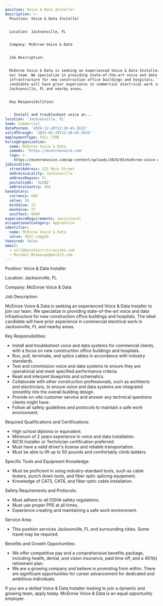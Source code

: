 ```yaml
---
position: Voice & Data Installer
description: >-
  Position: Voice & Data Installer


  Location: Jacksonville, FL


  Company: McEnroe Voice & Data


  Job Description:


  McEnroe Voice & Data is seeking an experienced Voice & Data Installer to join
  our team. We specialize in providing state-of-the-art voice and data
  infrastructure for new construction office buildings and hospitals. The ideal
  candidate will have prior experience in commercial electrical work in
  Jacksonville, FL and nearby areas.


  Key Responsibilities:


  - Install and troubleshoot voice an...
location: 'Jacksonville, FL'
team: Commercial
datePosted: '2024-12-20T12:26:45.563Z'
validThrough: '2025-01-29T12:26:45.563Z'
employmentType: FULL_TIME
hiringOrganization:
  name: McEnroe Voice & Data
  sameAs: 'https://mcenroevoice.com'
  logo: >-
    https://mcenroevoice.com/wp-content/uploads/2024/03/mcEnroe-voice-and-data-logo.png
jobLocation:
  streetAddress: 123 Main Street
  addressLocality: Jacksonville
  addressRegion: FL
  postalCode: '32202'
  addressCountry: USA
baseSalary:
  currency: USD
  value: 26
  minValue: 22
  maxValue: 27
  unitText: HOUR
experienceRequirements: seniorLevel
occupationalCategory: Apprentice
identifier:
  name: McEnroe Voice & Data
  value: VOIC-caqg2m
featured: false
email:
  - will@bestelectricianjobs.com
  - Michael.Mckeaige@pes123.com
---
```




Position: Voice & Data Installer

Location: Jacksonville, FL

Company: McEnroe Voice & Data

Job Description:

McEnroe Voice & Data is seeking an experienced Voice & Data Installer to join our team. We specialize in providing state-of-the-art voice and data infrastructure for new construction office buildings and hospitals. The ideal candidate will have prior experience in commercial electrical work in Jacksonville, FL and nearby areas.

Key Responsibilities:

- Install and troubleshoot voice and data systems for commercial clients, with a focus on new construction office buildings and hospitals.
- Run, pull, terminate, and splice cables in accordance with industry standards.
- Test and commission voice and data systems to ensure they are operational and meet specified performance criteria.
- Read and interpret blueprints and schematics.
- Collaborate with other construction professionals, such as architects and electricians, to ensure voice and data systems are integrated smoothly into the overall building design.
- Provide on-site customer service and answer any technical questions clients might have.
- Follow all safety guidelines and protocols to maintain a safe work environment.

Required Qualifications and Certifications:

- High school diploma or equivalent.
- Minimum of 2 years experience in voice and data installation.
- BICSI Installer or Technician certification preferred.
- Must have a valid driver's license and reliable transportation.
- Must be able to lift up to 50 pounds and comfortably climb ladders.

Specific Tools and Equipment Knowledge:

- Must be proficient in using industry-standard tools, such as cable testers, punch down tools, and fiber optic splicing equipment.
- Knowledge of CAT5, CAT6, and fiber optic cable installation.

Safety Requirements and Protocols:

- Must adhere to all OSHA safety regulations.
- Must use proper PPE at all times.
- Experience creating and maintaining a safe work environment.

Service Area:

- This position services Jacksonville, FL and surrounding cities. Some travel may be required.

Benefits and Growth Opportunities:

- We offer competitive pay and a comprehensive benefits package, including health, dental, and vision insurance, paid time off, and a 401(k) retirement plan.
- We are a growing company and believe in promoting from within. There are significant opportunities for career advancement for dedicated and ambitious individuals.

If you are a skilled Voice & Data Installer looking to join a dynamic and growing team, apply today. McEnroe Voice & Data is an equal opportunity employer.
